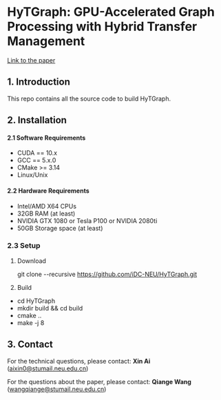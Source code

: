 # HyTGraph: GPU-Accelerated Graph Processing with Hybrid Transfer Management #

[Link to the paper](https://arxiv.org/abs/2208.14935)
## 1. Introduction ##
This repo contains all the source code to build HyTGraph.

## 2. Installation ##

#### 2.1 Software Requirements ####
* CUDA == 10.x
* GCC == 5.x.0
* CMake >= 3.14
* Linux/Unix

#### 2.2 Hardware Requirements ####

* Intel/AMD X64 CPUs
* 32GB RAM (at least)
* NVIDIA GTX 1080 or Tesla P100 or NVIDIA 2080ti
* 50GB Storage space (at least)

### 2.3 Setup ###
1. Download

    git clone --recursive https://github.com/iDC-NEU/HyTGraph.git
    
2. Build

  - cd HyTGraph
  - mkdir build && cd build
  - cmake .. 
  - make -j 8

## 3. Contact ##

For the technical questions, please contact: **Xin Ai** (aixin0@stumail.neu.edu.cn)

For the questions about the paper, please contact: **Qiange Wang** (wangqiange@stumail.neu.edu.cn)
